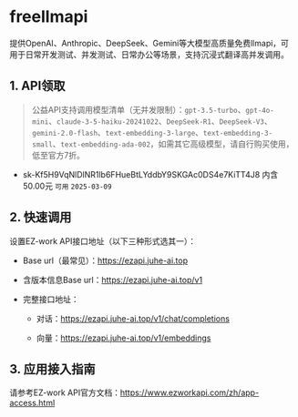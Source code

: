 # freellmapi
提供OpenAI、Anthropic、DeepSeek、Gemini等大模型高质量免费llmapi，可用于日常开发测试、并发测试、日常办公等场景，支持沉浸式翻译高并发调用。

## 1. API领取

>公益API支持调用模型清单（无并发限制）：`gpt-3.5-turbo`、`gpt-4o-mini`、`claude-3-5-haiku-20241022`、`DeepSeek-R1`、`DeepSeek-V3`、`gemini-2.0-flash`、`text-embedding-3-large`、`text-embedding-3-small`、`text-embedding-ada-002`，如需其它高级模型，请自行购买使用，低至官方7折。

- sk-Kf5H9VqNlDlNR1lb6FHueBtLYddbY9SKGAc0DS4e7KiTT4J8 内含50.00元 `可用` `2025-03-09`

## 2. 快速调用

设置EZ-work API接口地址（以下三种形式选其一）：

  - Base url（最常见）：https://ezapi.juhe-ai.top

  - 含版本信息Base url：https://ezapi.juhe-ai.top/v1

  - 完整接口地址：

    - 对话：https://ezapi.juhe-ai.top/v1/chat/completions

    - 向量：https://ezapi.juhe-ai.top/v1/embeddings

## 3. 应用接入指南

请参考EZ-work API官方文档：https://www.ezworkapi.com/zh/app-access.html
